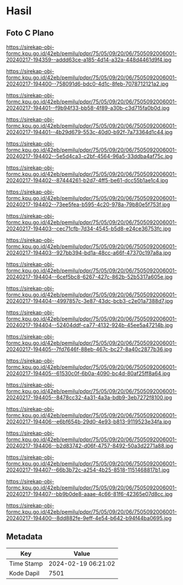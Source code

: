 # Hasil

## Foto C Plano

https://sirekap-obj-formc.kpu.go.id/42eb/pemilu/pdpr/75/05/09/20/06/7505092006001-20240217-194359--addd63ce-a185-4d14-a32a-448d4461d9f4.jpg

https://sirekap-obj-formc.kpu.go.id/42eb/pemilu/pdpr/75/05/09/20/06/7505092006001-20240217-194400--758091d6-bdc0-4d1c-8feb-7078712121a2.jpg

https://sirekap-obj-formc.kpu.go.id/42eb/pemilu/pdpr/75/05/09/20/06/7505092006001-20240217-194401--f9b94f33-bb58-4f89-a30b-c3d715fa0b0d.jpg

https://sirekap-obj-formc.kpu.go.id/42eb/pemilu/pdpr/75/05/09/20/06/7505092006001-20240217-194401--4b29d679-553c-40d0-b92f-7a73364d1c44.jpg

https://sirekap-obj-formc.kpu.go.id/42eb/pemilu/pdpr/75/05/09/20/06/7505092006001-20240217-194402--5e5d4ca3-c2bf-4564-96a5-33ddba4af75c.jpg

https://sirekap-obj-formc.kpu.go.id/42eb/pemilu/pdpr/75/05/09/20/06/7505092006001-20240217-194402--87444261-b2d7-4ff5-be61-dcc55b1ae1c4.jpg

https://sirekap-obj-formc.kpu.go.id/42eb/pemilu/pdpr/75/05/09/20/06/7505092006001-20240217-194402--73ee5fea-b595-4c20-978a-79b80e5f753f.jpg

https://sirekap-obj-formc.kpu.go.id/42eb/pemilu/pdpr/75/05/09/20/06/7505092006001-20240217-194403--cec71cfb-7d34-4545-b5d8-e24ce36753fc.jpg

https://sirekap-obj-formc.kpu.go.id/42eb/pemilu/pdpr/75/05/09/20/06/7505092006001-20240217-194403--927bb394-bd1a-48cc-a66f-47370c197a8a.jpg

https://sirekap-obj-formc.kpu.go.id/42eb/pemilu/pdpr/75/05/09/20/06/7505092006001-20240217-194404--6cef5bc8-6267-427c-862b-52b5317a605e.jpg

https://sirekap-obj-formc.kpu.go.id/42eb/pemilu/pdpr/75/05/09/20/06/7505092006001-20240217-194404--4997857c-3e87-43dc-bcb3-c2e01a7388d7.jpg

https://sirekap-obj-formc.kpu.go.id/42eb/pemilu/pdpr/75/05/09/20/06/7505092006001-20240217-194404--52404ddf-ca77-4132-924b-45ee5a47214b.jpg

https://sirekap-obj-formc.kpu.go.id/42eb/pemilu/pdpr/75/05/09/20/06/7505092006001-20240217-194405--7fd7646f-88eb-467c-bc27-8a40c2877b36.jpg

https://sirekap-obj-formc.kpu.go.id/42eb/pemilu/pdpr/75/05/09/20/06/7505092006001-20240217-194405--61530c0f-6b0a-4090-bc4d-80af25ff8a64.jpg

https://sirekap-obj-formc.kpu.go.id/42eb/pemilu/pdpr/75/05/09/20/06/7505092006001-20240217-194405--8478cc32-4a31-4a3a-bdb9-3eb7272f8100.jpg

https://sirekap-obj-formc.kpu.go.id/42eb/pemilu/pdpr/75/05/09/20/06/7505092006001-20240217-194406--e6bf654b-29d0-4e93-b813-9119523e34fa.jpg

https://sirekap-obj-formc.kpu.go.id/42eb/pemilu/pdpr/75/05/09/20/06/7505092006001-20240217-194406--b2d83742-d06f-4757-8492-50a3d2271a88.jpg

https://sirekap-obj-formc.kpu.go.id/42eb/pemilu/pdpr/75/05/09/20/06/7505092006001-20240217-194407--66b3b72c-a254-4b25-8518-1151468817b1.jpg

https://sirekap-obj-formc.kpu.go.id/42eb/pemilu/pdpr/75/05/09/20/06/7505092006001-20240217-194407--bb9b0de8-aaae-4c66-81f6-42365e07d8cc.jpg

https://sirekap-obj-formc.kpu.go.id/42eb/pemilu/pdpr/75/05/09/20/06/7505092006001-20240217-194400--8dd882fe-9eff-4e54-b642-b94f44ba0695.jpg


## Metadata

| Key        | Value               |
| ---------- | ------------------- |
| Time Stamp | 2024-02-19 06:21:02 |
| Kode Dapil | 7501                |



